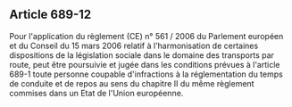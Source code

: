 Article 689-12
----
Pour l'application du règlement (CE) n° 561 / 2006 du Parlement européen et du
Conseil du 15 mars 2006 relatif à l'harmonisation de certaines dispositions de
la législation sociale dans le domaine des transports par route, peut être
poursuivie et jugée dans les conditions prévues à l'article 689-1 toute personne
coupable d'infractions à la réglementation du temps de conduite et de repos au
sens du chapitre II du même règlement commises dans un Etat de l'Union
européenne.
